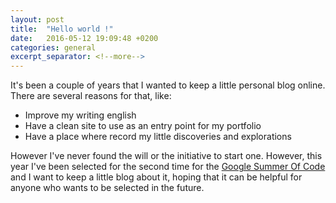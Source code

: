 ```yaml
---
layout: post
title:  "Hello world !"
date:   2016-05-12 19:09:48 +0200
categories: general
excerpt_separator: <!--more-->
---
```

It's been a couple of years that I wanted to keep a little personal blog online. <!--more--> There are several reasons for that, like:

<ul>
<li>Improve my writing english</li>
<li>Have a clean site to use as an entry point for my portfolio</li>
<li>Have a place where record my little discoveries and explorations</li>
</ul>

However I've never found the will or the initiative to start one. However, this year I've been selected for the second time for the [Google Summer Of Code](https://summerofcode.withgoogle.com) and I want to keep a little blog about it, hoping that it can be helpful for anyone who wants to be selected in the future.